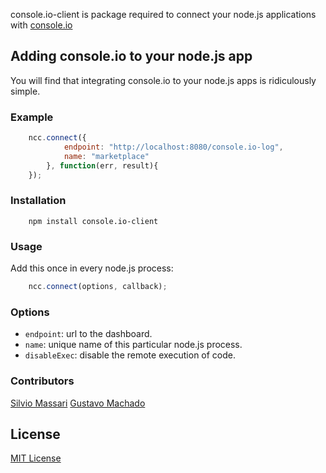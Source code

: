 console.io-client is package required to connect your node.js applications with
[console.io](https://github.com/TellagoDevLabs/node-console.io)

## Adding console.io to your node.js app

You will find that integrating console.io to your node.js apps is ridiculously
simple.

### Example

```js
	ncc.connect({
			endpoint: "http://localhost:8080/console.io-log",
			name: "marketplace"
		}, function(err, result){
	});
```

### Installation

```
	npm install console.io-client
```

### Usage

Add this once in every node.js process:

```js
	ncc.connect(options, callback);
```

### Options

* `endpoint`: url to the dashboard.
* `name`: unique name of this particular node.js process.
* `disableExec`: disable the remote execution of code.

### Contributors
[Silvio Massari](https://github.com/silviom)
[Gustavo Machado](https://github.com/machadogj)

## License 

[MIT License](http://www.opensource.org/licenses/mit-license.php)